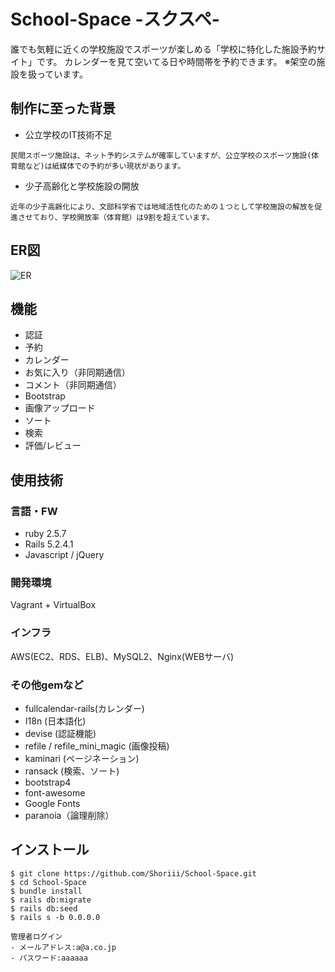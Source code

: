 
# School-Space -スクスペ-
誰でも気軽に近くの学校施設でスポーツが楽しめる「学校に特化した施設予約サイト」です。
カレンダーを見て空いてる日や時間帯を予約できます。
※架空の施設を扱っています。

## 制作に至った背景
- 公立学校のIT技術不足
```
民間スポーツ施設は、ネット予約システムが確率していますが、公立学校のスポーツ施設(体育館など)は紙媒体での予約が多い現状があります。
```
- 少子高齢化と学校施設の開放
```
近年の少子高齢化により、文部科学省では地域活性化のための１つとして学校施設の解放を促進させており、学校開放率（体育館）は9割を超えています。
```
## ER図
![ER](https://user-images.githubusercontent.com/59156424/78526726-dae04a80-7815-11ea-95b3-ce5271a42014.png)

## 機能
- 認証
- 予約
- カレンダー
- お気に入り（非同期通信）
- コメント（非同期通信）
- Bootstrap
- 画像アップロード
- ソート
- 検索
- 評価/レビュー

## 使用技術
### 言語・FW
- ruby 2.5.7
- Rails 5.2.4.1
- Javascript / jQuery
### 開発環境
Vagrant + VirtualBox
### インフラ
AWS(EC2、RDS、ELB)、MySQL2、Nginx(WEBサーバ)
### その他gemなど
- fullcalendar-rails(カレンダー)
- I18n (日本語化)
- devise (認証機能)
- refile / refile_mini_magic (画像投稿)
- kaminari (ページネーション)
- ransack (検索、ソート)
- bootstrap4
- font-awesome
- Google Fonts
- paranoia（論理削除）

## インストール
```
$ git clone https://github.com/Shoriii/School-Space.git
$ cd School-Space
$ bundle install
$ rails db:migrate
$ rails db:seed
$ rails s -b 0.0.0.0

管理者ログイン
- メールアドレス:a@a.co.jp
- パスワード:aaaaaa
```
